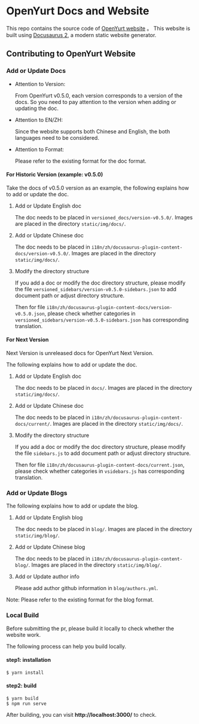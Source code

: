 # OpenYurt Docs and Website

This repo contains the source code of [OpenYurt website](https://openyurt.io/) 。
This website is built using [Docusaurus 2](https://docusaurus.io/), a modern static website generator.


## Contributing to OpenYurt Website

### Add or Update Docs

- Attention to Version: 
  
    From OpenYurt v0.5.0, each version corresponds to a version of the docs. So you need to pay attention to the version 
when adding or updating the doc.
  
- Attention to EN/ZH:

  Since the website supports both Chinese and English, the both languages need to be considered.

- Attention to Format:

  Please refer to the existing format for the doc format.

#### For Historic Version (example: v0.5.0)

Take the docs of v0.5.0 version as an example, the following explains how to add or update the doc.

1) Add or Update English doc

   The doc needs to be placed in `versioned_docs/version-v0.5.0/`.
   Images are placed in the directory `static/img/docs/`.
   
2) Add or Update Chinese doc

   The doc needs to be placed in `i18n/zh/docusaurus-plugin-content-docs/version-v0.5.0/`.
   Images are placed in the directory `static/img/docs/`.
   
3) Modify the directory structure

   If you add a doc or modify the doc directory structure, please modify the file `versioned_sidebars/version-v0.5.0-sidebars.json`
   to add document path or adjust directory structure.
   
   Then for file `i18n/zh/docusaurus-plugin-content-docs/version-v0.5.0.json`, please check whether categories in
   `versioned_sidebars/version-v0.5.0-sidebars.json` has corresponding translation. 
   
#### For Next Version

Next Version is unreleased docs for OpenYurt Next Version. 

The following explains how to add or update the doc.

1) Add or Update English doc

   The doc needs to be placed in `docs/`.
   Images are placed in the directory `static/img/docs/`.
   
2) Add or Update Chinese doc

   The doc needs to be placed in `i18n/zh/docusaurus-plugin-content-docs/current/`.
   Images are placed in the directory `static/img/docs/`.
   
3) Modify the directory structure

   If you add a doc or modify the doc directory structure, please modify the file `sidebars.js`
   to add document path or adjust directory structure.

   Then for file `i18n/zh/docusaurus-plugin-content-docs/current.json`, please check whether categories in
   `vsidebars.js` has corresponding translation.

   
### Add or Update Blogs

The following explains how to add or update the blog.

1) Add or Update English blog

   The doc needs to be placed in `blog/`.
   Images are placed in the directory `static/img/blog/`.

2) Add or Update Chinese blog

   The doc needs to be placed in `i18n/zh/docusaurus-plugin-content-blog/`.
   Images are placed in the directory `static/img/blog/`.

3) Add or Update author info

    Please add author github information in `blog/authors.yml`.

Note: Please refer to the existing format for the blog format.


### Local Build

Before submitting the pr, please build it locally to check whether the website work.

The following process can help you build locally.


#### step1: installation
```
$ yarn install
```

#### step2: build
```
$ yarn build
$ npm run serve
```
After building, you can visit **http://localhost:3000/** to check.